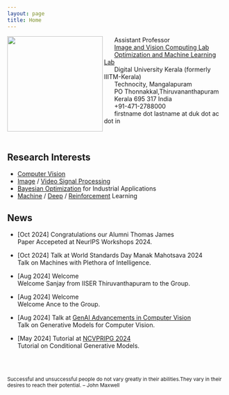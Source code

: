 ```yaml
---
layout: page
title: Home
---
```


<img align="left" src="sinnu1.jpg" width="220" >

&nbsp;&nbsp;&nbsp;&nbsp;&nbsp;&nbsp;Assistant Professor<br>
&nbsp;&nbsp;&nbsp;&nbsp;&nbsp;&nbsp;[Image and Vision Computing Lab](https://sinnuthomas.github.io/IVC/)<br>
&nbsp;&nbsp;&nbsp;&nbsp;&nbsp;&nbsp;[Optimization and Machine Learning Lab](https://sinnuthomas.github.io/OML/)<br>
&nbsp;&nbsp;&nbsp;&nbsp;&nbsp;&nbsp;Digital University Kerala (formerly IIITM-Kerala)<br>
&nbsp;&nbsp;&nbsp;&nbsp;&nbsp;&nbsp;Technocity, Mangalapuram<br>
&nbsp;&nbsp;&nbsp;&nbsp;&nbsp;&nbsp;PO Thonnakkal,Thiruvananthapuram<br> 
&nbsp;&nbsp;&nbsp;&nbsp;&nbsp;&nbsp;Kerala 695 317 India <br> 
&nbsp;&nbsp;&nbsp;&nbsp;&nbsp;&nbsp;+91-471-2788000<br> 
&nbsp;&nbsp;&nbsp;&nbsp;&nbsp;&nbsp;firstname dot lastname at duk dot ac dot in<br> 
<br/><br/>

## Research Interests
* [Computer Vision](https://en.wikipedia.org/wiki/Computer_vision)
* [Image](https://en.wikipedia.org/wiki/Digital_image_processing) / [Video Signal Processing](https://en.wikipedia.org/wiki/Video_processing)
* [Bayesian Optimization](https://en.wikipedia.org/wiki/Bayesian_optimization) for Industrial Applications
* [Machine](https://en.wikipedia.org/wiki/Machine_learning) / [Deep](https://en.wikipedia.org/wiki/Deep_learning) /  [Reinforcement](https://en.wikipedia.org/wiki/Reinforcement_learning) Learning  

## News
* [Oct 2024] Congratulations our Alumni Thomas James <br/>
    Paper Accepeted at NeurIPS Workshops 2024.

* [Oct 2024] Talk at World Standards Day Manak Mahotsava 2024 <br/>
    Talk on Machines with Plethora of Intelligence.
  
* [Aug 2024] Welcome<br/>
    Welcome Sanjay from IISER Thiruvanthapuram to the Group.

* [Aug 2024] Welcome<br/>
    Welcome Ance to the Group.
  
* [Aug 2024] Talk at [GenAI Advancements in Computer Vision](https://cs.cusat.ac.in/assets/pdf-files/Brochure%20for%20GEN%20AI%20WORKSHOP.pdf)<br/>
    Talk on Generative Models for Computer Vision.

* [May 2024] Tutorial at [NCVPRIPG 2024](https://ncvpripg2024.github.io/tutorials.html)<br/>
    Tutorial on Conditional Generative Models.
      
<br/><br/>
<p><small>Successful and unsuccessful people do not vary greatly in their abilities.They vary in their desires to reach their potential. – John Maxwell </small></p>
